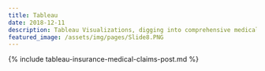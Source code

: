 ```yaml
---
title: Tableau
date: 2018-12-11
description: Tableau Visualizations, digging into comprehensive medical claim data for insurance company
featured_image: /assets/img/pages/Slide8.PNG
---
```


{% include tableau-insurance-medical-claims-post.md %}
